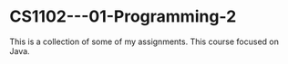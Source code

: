 # CS1102---01-Programming-2
This is a collection of some of my assignments. This course focused on Java.
